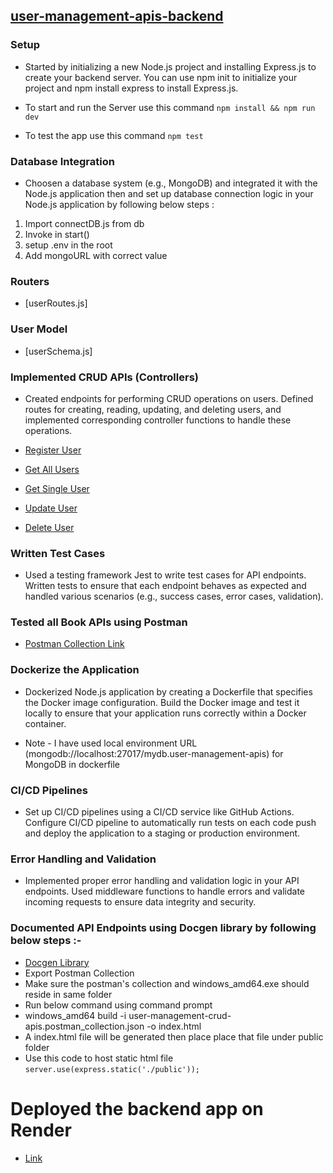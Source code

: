 ## [user-management-apis-backend](https://user-management-crud-apis-backend.onrender.com/)

### Setup
- Started by initializing a new Node.js project and installing Express.js to create your backend server. You can use npm init to initialize your project and npm install express to install Express.js.

- To start and run the Server use this command ```npm install && npm run dev```

- To test the app use this command  ```npm test```

### Database Integration
- Choosen a database system (e.g., MongoDB) and integrated it with the Node.js application then and set up database connection logic in your Node.js application by following below steps :

1. Import connectDB.js from db
2. Invoke in start()
3. setup .env in the root
4. Add mongoURL with correct value

### Routers
- [userRoutes.js]

### User Model
- [userSchema.js]

### Implemented CRUD APIs (Controllers)
- Created endpoints for performing CRUD operations on users. Defined routes for creating, reading, updating, and deleting users, and implemented corresponding controller functions to handle these operations.

- [Register User](https://user-management-crud-apis-backend.onrender.com/api/v1/user)
- [Get All Users](https://user-management-crud-apis-backend.onrender.com/api/v1/user)
- [Get Single User](https://user-management-crud-apis-backend.onrender.com/api/v1/user/66280e6cdbaeae095f3f3a3f)
- [Update User](https://user-management-crud-apis-backend.onrender.com/api/v1/user/66281484cfcfe8f438c98b56)
- [Delete User](https://user-management-crud-apis-backend.onrender.com/api/v1/user/66281484cfcfe8f438c98b56)

### Written Test Cases
- Used a testing framework Jest to write test cases for API endpoints. Written tests to ensure that each endpoint behaves as expected and handled various scenarios (e.g., success cases, error cases, validation).

### Tested all Book APIs using Postman
- [Postman Collection Link](https://schema.getpostman.com/json/collection/v2.1.0/collection.json)

### Dockerize the Application
- Dockerized Node.js application by creating a Dockerfile that specifies the Docker image configuration. Build the Docker image and test it locally to ensure that your application runs correctly within a Docker container.

- Note - I have used local environment URL (mongodb://localhost:27017/mydb.user-management-apis) for MongoDB in dockerfile

### CI/CD Pipelines
- Set up CI/CD pipelines using a CI/CD service like GitHub Actions. Configure CI/CD pipeline to automatically run tests on each code push and deploy the application to a staging or production environment.

### Error Handling and Validation
- Implemented proper error handling and validation logic in your API endpoints. Used middleware functions to handle errors and validate incoming requests to ensure data integrity and security.

### Documented API Endpoints using Docgen library by following below steps :-
- [Docgen Library](https://github.com/thedevsaddam/docgen)
- Export Postman Collection
- Make sure the postman's collection and windows_amd64.exe should reside in same folder 
- Run below command using command prompt
- windows_amd64 build -i user-management-crud-apis.postman_collection.json -o index.html
- A index.html file will be generated then place place that file under public folder
- Use this code to host static html file ```server.use(express.static('./public'));```

# Deployed the backend app on Render
- [Link](https://user-management-crud-apis-backend.onrender.com/)
